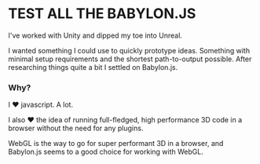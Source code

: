 TEST ALL THE BABYLON.JS
=======================

I've worked with Unity and dipped my toe into Unreal.

I wanted something I could use to quickly prototype ideas. Something with minimal setup requirements and the shortest path-to-output possible. After researching things quite a bit I settled on Babylon.js.

### Why?

I :heart: javascript. A lot.

I also :heart: the idea of running full-fledged, high performance 3D code in a browser without the need for any plugins.

WebGL is the way to go for super performant 3D in a browser, and Babylon.js seems to a good choice for working with WebGL.
